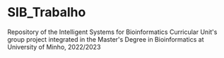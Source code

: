 # SIB_Trabalho
Repository of the Intelligent Systems for Bioinformatics Curricular Unit's group project integrated in the Master's Degree in Bioinformatics at University of Minho, 2022/2023
